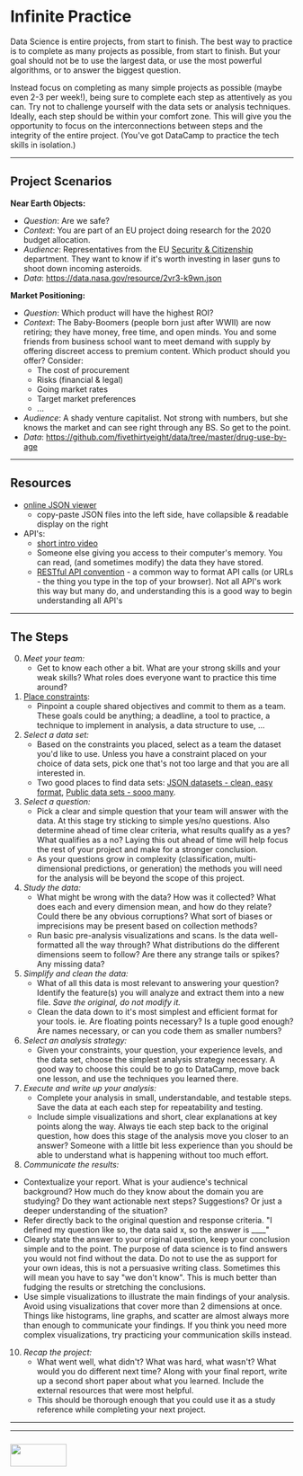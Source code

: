 # Infinite Practice

Data Science is entire projects, from start to finish.  The best way to practice is to complete as many projects as possible, from start to finish.  But your goal should not be to use the largest data, or use the most powerful algorithms, or to answer the biggest question.  

Instead focus on completing as many simple projects as possible (maybe even 2-3 per week!), being sure to complete each step as attentively as you can.  Try not to challenge yourself with the data sets or analysis techniques. Ideally, each step should be within your comfort zone.  This will give you the opportunity to focus on the interconnections between steps and the integrity of the entire project.  (You've got DataCamp to practice the tech skills in isolation.)

---

## Project Scenarios

__Near Earth Objects:__
* _Question_: Are we safe?
* _Context_: You are part of an EU project doing research for the 2020 budget allocation.   
* _Audience_: Representatives from the EU [Security & Citizenship](https://europa.eu/european-union/about-eu/money/expenditure_en) department.  They want to know if it's worth investing in laser guns to shoot down incoming asteroids.   
* _Data_: https://data.nasa.gov/resource/2vr3-k9wn.json  


__Market Positioning:__
* _Question_: Which product will have the highest ROI?  
* _Context_: The Baby-Boomers (people born just after WWII) are now retiring; they have money, free time, and open minds.  You and some friends from business school want to meet demand with supply by offering discreet access to premium content.  Which product should you offer?  Consider: 
    * The cost of procurement 
    * Risks (financial & legal)
    * Going market rates
    * Target market preferences
    * ...
* _Audience_: A shady venture capitalist. Not strong with numbers, but she knows the market and can see right through any BS.  So get to the point.
* _Data_: https://github.com/fivethirtyeight/data/tree/master/drug-use-by-age

---

## Resources

* [online JSON viewer](https://jsoneditoronline.org)
    * copy-paste JSON files into the left side, have  collapsible & readable display on the right  
* API's: 
    * [short intro video](https://www.youtube.com/watch?v=s7wmiS2mSXY)  
    * Someone else giving you access to their computer's memory.  You can read, (and sometimes modify) the data they have stored.
    * [RESTful API convention](https://restful-api-design.readthedocs.io/en/latest/urls.html) - a common way to format API calls (or URLs - the thing you type in the top of your browser).  Not all API's work this way but many do, and understanding this is a good way to begin understanding all API's

___


## The Steps 

0. _Meet your team:_
    * Get to know each other a bit.  What are your strong skills and your weak skills?  What roles does everyone want to practice this time around?  
1. [Place constraints](./constraining-for-success.md):
    * Pinpoint a couple shared objectives and commit to them as a team.  These goals could be anything; a deadline, a tool to practice, a technique to implement in analysis, a data structure to use, ...
2. _Select a data set:_
    * Based on the constraints you placed, select as a team the dataset you'd like to use.  Unless you have a constraint placed on your choice of data sets,  pick one that's not too large and that you are all interested in. 
    * Two good places to find data sets: [JSON datasets - clean, easy format](https://github.com/jdorfman/awesome-json-datasets), [Public data sets - sooo many](https://github.com/awesomedata/awesome-public-datasets).
3. _Select a question:_
    * Pick a clear and simple question that your team will answer with the data.  At this stage try sticking to simple yes/no questions. Also determine ahead of time clear criteria, what results qualify as a yes?  What qualifies as a no?  Laying this out ahead of time will help focus the rest of your project and make for a stronger conclusion.
    * As your questions grow in complexity (classification, multi-dimensional predictions, or generation) the methods you will need for the analysis will be beyond the scope of this project.  
4. _Study the data:_
    * What might be wrong with the data? How was it collected? What does each and every dimension mean, and how do they relate?  Could there be any obvious corruptions? What sort of biases or imprecisions may be present based on collection methods?
    * Run basic pre-analysis visualizations and scans.  Is the data well-formatted all the way through? What distributions do the different dimensions seem to follow? Are there any strange tails or spikes? Any missing data?
5. _Simplify and clean the data:_
    * What of all this data is most relevant to answering your question?  Identify the feature(s) you will analyze and extract them into a new file. _Save the original, do not modify it._
    * Clean the data down to it's most simplest and efficient format for your tools.  ie. Are floating points necessary? Is a tuple good enough? Are names necessary, or can you code them as smaller numbers?
7. _Select an analysis strategy:_
    * Given your constraints, your question, your experience levels, and the data set, choose the simplest analysis strategy necessary.  A good way to choose this could be to go to DataCamp, move back one lesson, and use the techniques you learned there.
8. _Execute and write up your analysis:_
    * Complete your analysis in small, understandable, and testable steps.  Save the data at each each step for repeatability and testing.  
    * Include simple visualizations and short, clear explanations at key points along the way.  Always tie each step back to the original question, how does this stage of the analysis move you closer to an answer?  Someone with a little bit less experience than you should be able to understand what is happening without too much effort.  
9. _Communicate the results:_
  * Contextualize your report.  What is your audience's technical background? How much do they know about the domain you are studying?  Do they want actionable next steps? Suggestions? Or just a deeper understanding of the situation?
  * Refer directly back to the original question and response criteria.  "I defined my question like so, the data said x, so the answer is ____"
  * Clearly state the answer to your original question, keep your conclusion simple and to the point. The purpose of data science is to find answers you would not find without the data. Do not to use the as support for your own ideas, this is not a persuasive writing class. Sometimes this will mean you have to say "we don't know".  This is much better than fudging the results or stretching the conclusions.
  * Use simple visualizations to illustrate the main findings of your analysis.  Avoid using visualizations that cover more than 2 dimensions at once.  Things like histograms, line graphs, and scatter are almost always more than enough to communicate your findings.  If you think you need more complex visualizations, try practicing your communication skills instead.
10. _Recap the project:_
    * What went well, what didn't?  What was hard, what wasn't? What would you do different next time?  Along with your final report, write up a second short paper about what you learned.  Include the external resources that were most helpful.  
    * This should be thorough enough that you could use it as a study reference while completing your next project.




___
___
### <a href="http://elewa.education/blog" target="_blank"><img src="https://user-images.githubusercontent.com/18554853/34921062-506450ae-f97d-11e7-875f-6feeb26ad72d.png" width="100" height="40"/></a>

